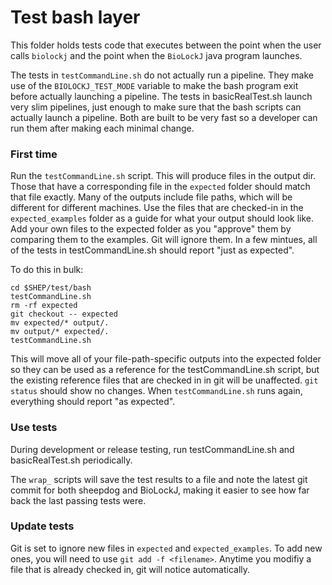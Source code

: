 # Test bash layer

This folder holds tests code that executes between the point when the user calls `biolockj` and the point when the `BioLockJ` java program launches.

The tests in `testCommandLine.sh` do not actually run a pipeline.  They make use of the `BIOLOCKJ_TEST_MODE` variable to make the bash program exit before actually launching a pipeline.  The tests in basicRealTest.sh launch very slim pipelines, just enough to make sure that the bash scripts can actually launch a pipeline. Both are built to be very fast so a developer can run them after making each minimal change.

### First time

Run the `testCommandLine.sh` script. This will produce files in the output dir.  Those that have a corresponding file in the `expected` folder should match that file exactly.  Many of the outputs include file paths, which will be different for different machines.  Use the files that are checked-in in the `expected_examples` folder as a guide for what your output should look like.  Add your own files to the expected folder as you "approve" them by comparing them to the examples.  Git will ignore them.  In a few mintues, all of the tests in testCommandLine.sh should report "just as expected".

To do this in bulk:
```(bash)
cd $SHEP/test/bash
testCommandLine.sh
rm -rf expected
git checkout -- expected
mv expected/* output/.
mv output/* expected/.
testCommandLine.sh
```
This will move all of your file-path-specific outputs into the expected folder so they can be used as a reference for the testCommandLine.sh script, but the existing reference files that are checked in in git will be unaffected. `git status` should show no changes. When `testCommandLine.sh` runs again, everything should report "as expected".

### Use tests

During development or release testing, run testCommandLine.sh and basicRealTest.sh periodically.  

The `wrap_` scripts will save the test results to a file and note the latest git commit for both sheepdog and BioLockJ, making it easier to see how far back the last passing tests were.

### Update tests

Git is set to ignore new files in `expected` and `expected_examples`.  To add new ones, you will need to use `git add -f <filename>`.  Anytime you modifiy a file that is already checked in, git will notice automatically.
